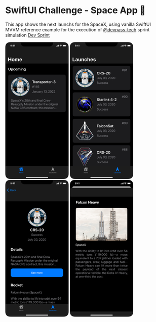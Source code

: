
# SwiftUI Challenge - Space App 🚀

This app shows the next launchs for the SpaceX, using vanilla SwiftUI MVVM reference example for the execution of [@devpass-tech](https://github.com/devpass-tech) sprint simulation [Dev Sprint](https://github.com/devpass-tech/challenge-swiftui-space)

<p float="left">
<img src="screenshots/screenshot-1.png" alt="drawing" width="200"/>
<img src="screenshots/screenshot-2.png" alt="drawing" width="200"/>
<img src="screenshots/screenshot-3.png" alt="drawing" width="200"/>
<img src="screenshots/screenshot-6.png" alt="drawing" width="200"/>
</p>
